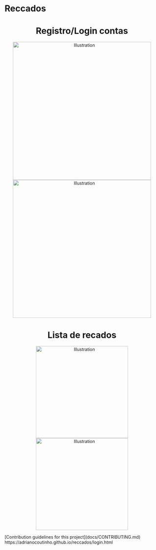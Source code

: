 # Reccados
<h1 align="center">Registro/Login contas</h1>
<p align="center">
  <img src="https://i.imgur.com/KV14zt9.png" alt="Illustration" title="Registro" width=450/>
  <img src="https://i.imgur.com/hoTAgkN.png" alt="Illustration" title="Login" width=450/>
</p>
<h1 align="center">Lista de recados</h1>
<p align="center">
  <img src="https://i.imgur.com/FJ6XMsQ.png" alt="Illustration" title="Recados" height=300/> 
  <img src="https://i.imgur.com/2DhxTBO.png" alt="Illustration" title="Recados responsvio" height=300/>
</p>
[Contribution guidelines for this project](docs/CONTRIBUTING.md)
https://adrianocoutinho.github.io/reccados/login.html
